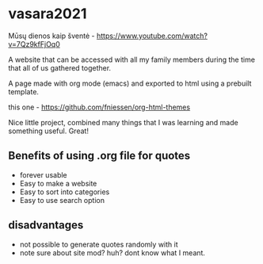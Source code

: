 # vasara2021

Mūsų dienos kaip šventė - https://www.youtube.com/watch?v=7Qz9kfFjOq0

A website that can be accessed with all my family members during the time that
all of us gathered together.

A page made with org mode (emacs) and exported to html using a prebuilt template.

this one - https://github.com/fniessen/org-html-themes

Nice little project, combined many things that I was learning and made something useful. Great!

## Benefits of using .org file for quotes

* forever usable
* Easy to make a website
* Easy to sort into categories
* Easy to use search option

## disadvantages

* not possible to generate quotes randomly with it
* note sure about site mod? huh? dont know what I meant.
